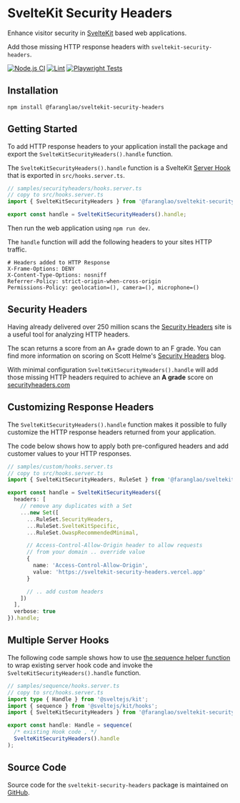 # SvelteKit Security Headers

Enhance visitor security in [SvelteKit](https://kit.svelte.dev) based web applications.

Add those missing HTTP response headers with `sveltekit-security-headers`.

[![Node.js CI](https://github.com/kevinobee/sveltekit-security-headers/actions/workflows/node.js.yml/badge.svg)](https://github.com/kevinobee/sveltekit-security-headers/actions/workflows/node.js.yml)
[![Lint](https://github.com/kevinobee/sveltekit-security-headers/actions/workflows/lint.yml/badge.svg)](https://github.com/kevinobee/sveltekit-security-headers/actions/workflows/lint.yml)
[![Playwright Tests](https://github.com/kevinobee/sveltekit-security-headers/actions/workflows/playwright.yml/badge.svg)](https://github.com/kevinobee/sveltekit-security-headers/actions/workflows/playwright.yml)

## Installation

```shell
npm install @faranglao/sveltekit-security-headers
```

## Getting Started

To add HTTP response headers to your application install the package and export the `SvelteKitSecurityHeaders().handle` function.

The `SvelteKitSecurityHeaders().handle` function is a SvelteKit [Server Hook](https://kit.svelte.dev/docs/hooks#server-hooks) that is exported in `src/hooks.server.ts`.

```ts
// samples/securityheaders/hooks.server.ts
// copy to src/hooks.server.ts
import { SvelteKitSecurityHeaders } from '@faranglao/sveltekit-security-headers';

export const handle = SvelteKitSecurityHeaders().handle;
```

Then run the web application using `npm run dev`.

The `handle` function will add the following headers to your sites HTTP traffic.

```http
# Headers added to HTTP Response
X-Frame-Options: DENY
X-Content-Type-Options: nosniff
Referrer-Policy: strict-origin-when-cross-origin
Permissions-Policy: geolocation=(), camera=(), microphone=()
```

## Security Headers

Having already delivered over 250 million scans the [Security Headers](https://securityheaders.com/) site is a useful tool for analyzing HTTP headers.

The scan returns a score from an A+ grade down to an F grade. You can find more information on scoring on Scott Helme's [Security Headers](https://scotthelme.co.uk/tag/security-headers/) blog.

With minimal configuration `SvelteKitSecurityHeaders().handle` will add those missing HTTP headers required to achieve an **A&nbsp;grade** score on [securityheaders.com](https://securityheaders.com/?q=https%3A%2F%2Fsveltekit-security-headers.vercel.app%2F&followRedirects=on)

## Customizing Response Headers

The `SvelteKitSecurityHeaders().handle` function makes it possible to fully customize the HTTP response headers returned from your application.

The code below shows how to apply both pre-configured headers and add customer values to your HTTP responses.

```ts
// samples/custom/hooks.server.ts
// copy to src/hooks.server.ts
import { SvelteKitSecurityHeaders, RuleSet } from '@faranglao/sveltekit-security-headers';

export const handle = SvelteKitSecurityHeaders({
  headers: [
    // remove any duplicates with a Set
    ...new Set([
      ...RuleSet.SecurityHeaders,
      ...RuleSet.SvelteKitSpecific,
      ...RuleSet.OwaspRecommendedMinimal,

      // Access-Control-Allow-Origin header to allow requests
      // from your domain .. override value
      {
        name: 'Access-Control-Allow-Origin',
        value: 'https://sveltekit-security-headers.vercel.app'
      }

      // .. add custom headers
    ])
  ],
  verbose: true
}).handle;
```

## Multiple Server Hooks

The following code sample shows how to use [the sequence helper function](https://kit.svelte.dev/docs/modules#sveltejs-kit-hooks) to wrap existing server hook code and invoke the `SvelteKitSecurityHeaders().handle` function.

```ts
// samples/sequence/hooks.server.ts
// copy to src/hooks.server.ts
import type { Handle } from '@sveltejs/kit';
import { sequence } from '@sveltejs/kit/hooks';
import { SvelteKitSecurityHeaders } from '@faranglao/sveltekit-security-headers';

export const handle: Handle = sequence(
  /* existing Hook code , */
  SvelteKitSecurityHeaders().handle
);
```

## Source Code

Source code for the <code>sveltekit-security-headers</code> package is maintained on [GitHub](https://github.com/kevinobee/sveltekit-security-headers).
